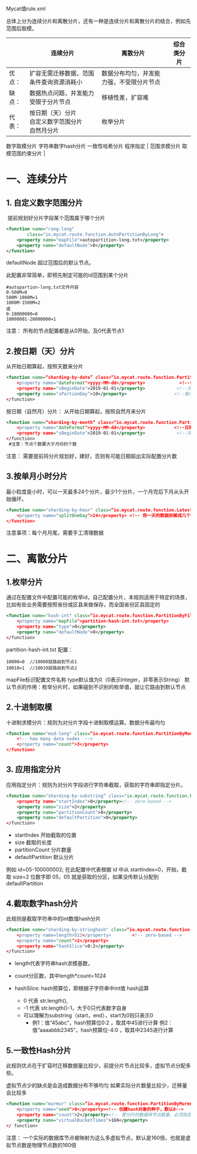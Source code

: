 

Mycat值rule.xml

总体上分为连续分片和离散分片，还有一种是连续分片和离散分片的结合，例如先范围后取模。

|        | 连续分片                                               | 离散分片                                                     | 综合类分片                    |
| ------ | ------------------------------------------------------ | ------------------------------------------------------------ | ----------------------------- |
| 优点： | 扩容无需迁移数据，范围条件查询资源消耗小               | 数据分布均匀，并发能力强，不受限分片节点                     |                               |
| 缺点： | 数据热点问题，并发能力受限于分片节点                   | 移植性差，扩容难                                             |                               |
| 代表： | 按日期（天）分片<br/>自定义数字范围分片<br/>自然月分片 | 枚举分片
数字取模分片
字符串数字hash分片
一致性哈希分片
程序指定 | 范围求模分片 
取模范围约束分片 |

# 一、连续分片



## 1. 自定义数字范围分片

​	提前规划好分片字段某个范围属于哪个分片

```xml
<function name="rang-long"
		class="io.mycat.route.function.AutoPartitionByLong">
	<property name="mapFile">autopartition-long.txt</property>
	<property name="defaultNode">0</property> 
</function>
```

defaultNode 超过范围后的默认节点。

此配置非常简单，即预先制定可能的id范围到某个分片

```text
#autopartion-long.txt文件内容
0-500M=0
500M-1000M=1
1000M-1500M=2
或
0-10000000=0
10000001-20000000=1
```


注意： 所有的节点配置都是从0开始，及0代表节点1



## 2.按日期（天）分片

 从开始日期算起，按照天数来分片

```xml
<function name=“sharding-by-date” class=“io.mycat.route.function.PartitionByDate">
	<property name="dateFormat">yyyy-MM-dd</property>    		  <!--日期格式-->
	<property name="sBeginDate">2019-01-01</property>            <!--开始日期-->
	<property name="sPartionDay">10</property> 					<!--每分片天数-->
</function>
```

按日期（自然月）分片： 从开始日期算起，按照自然月来分片

```xml
<function name=“sharding-by-month” class=“io.mycat.route.function.PartitionByMonth">
	<property name="dateFormat">yyyy-MM-dd</property>        	<!--日期格式-->
	<property name="sBeginDate">2019-01-01</property>            <!--开始日期-->
</function>
 #注意：节点个数要大于月份的个数                              
```

注意： 需要提前将分片规划好，建好，否则有可能日期超出实际配置分片数



## 3.按单月小时分片

最小粒度是小时，可以一天最多24个分片，最少1个分片，一个月完后下月从头开始循环。

```xml
<function name="sharding-by-hour" class=“io.mycat.route.function.LatestMonthPartion"> 
	<property name="splitOneDay">24</property> <!-- 将一天的数据拆解成几个分片-->
</function>
```

注意事项：每个月月尾，需要手工清理数据



# 二、离散分片

## 1.枚举分片

​       通过在配置文件中配置可能的枚举id，自己配置分片，本规则适用于特定的场景，比如有些业务需要按照省份或区县来做保存，而全国省份区县固定的

```xml
<function name="hash-int" class=“io.mycat.route.function.PartitionByFileMap">
 	<property name="mapFile">partition-hash-int.txt</property> 
	<property name="type">0</property> 
	<property name="defaultNode">0</property> 
</function> 
```

partition-hash-int.txt 配置：

```text
10000=0  //10000就路由到节点1
10010=1  //10010就路由到节点2
```

mapFile标识配置文件名称
type默认值为0（0表示Integer，非零表示String）
默认节点的作用：枚举分片时，如果碰到不识别的枚举值，就让它路由到默认节点



## 2.十进制取模

十进制求模分片：规则为对分片字段十进制取模运算。数据分布最均匀

```xml
<function name="mod-long" class=“io.mycat.route.function.PartitionByMod"> 
	<!-- how many data nodes  --> 
	<property name="count">3</property> 
</function>
```



## 3. 应用指定分片

应用指定分片：规则为对分片字段进行字符串截取，获取的字符串即指定分片。

```xml
<function name="sharding-by-substring“ class="io.mycat.route.function.PartitionDirectBySubString">
	<property name="startIndex">0</property><!-- zero-based -->
	<property name="size">2</property>
	<property name="partitionCount">8</property>
	<property name="defaultPartition">0</property>
</function>
```

- startIndex 开始截取的位置
- size 截取的长度
- partitionCount 分片数量
- defaultPartition 默认分片



例如 id=05-100000002;
		在此配置中代表根据 id 中从 startIndex=0，开始，截取 size=2 位数字即 05，05 就是获取的分区，如果没传默认分配到 defaultPartition



## 4.截取数字hash分片
此规则是截取字符串中的int数值hash分片

```xml
<function name="sharding-by-stringhash" class=“io.mycat.route.function.PartitionByString"> 
	<property name=length>512</property>		<!-- zero-based --> 
	<property name="count">2</property> 
	<property name="hashSlice">0:2</property>
</function>
```

- length代表字符串hash求模基数，

- count分区数，其中length*count=1024

- hashSlice: hash预算位，即根据子字符串中int值 hash运算
  - 0 代表 str.length(), 
  - -1 代表 str.length()-1，大于0只代表数字自身
  - 可以理解为substring（start，end），start为0则只表示0
    -  例1：值“45abc”，hash预算位0:2 ，取其中45进行计算
       例2：值“aaaabbb2345”，hash预算位-4:0 ，取其中2345进行计算



## 5.一致性Hash分片
​		此规则优点在于扩容时迁移数据量比较少，前提分片节点比较多，虚拟节点分配多些。

虚拟节点少的缺点是会造成数据分布不够均匀
如果实际分片数量比较少，迁移量会比较多

```xml
<function name="murmur" class=“io.mycat.route.function.PartitionByMurmurHash"> 
	<property name="seed">0</property><!-- 创建hash对象的种子，默认0--> 
	<property name="count">2</property><!-- 要分片的数据库节点数量，必须指定，否则没法分片--> 
	<property name="virtualBucketTimes">160</property>
</ function>
```

注意：
一个实际的数据库节点被映射为这么多虚拟节点，默认是160倍，也就是虚拟节点数是物理节点数的160倍

